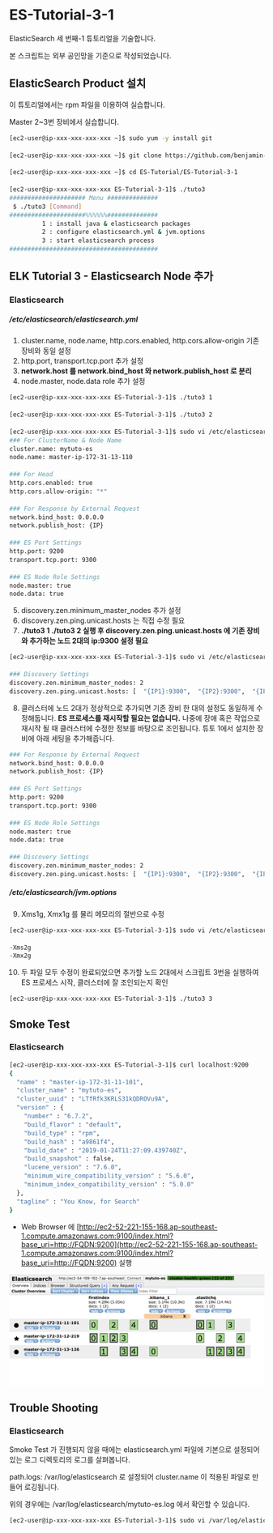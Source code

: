 # ES-Tutorial-3-1

ElasticSearch 세 번째-1 튜토리얼을 기술합니다.

본 스크립트는 외부 공인망을 기준으로 작성되었습니다.

## ElasticSearch Product 설치

이 튜토리얼에서는 rpm 파일을 이용하여 실습합니다.

Master 2~3번 장비에서 실습합니다.

```bash
[ec2-user@ip-xxx-xxx-xxx-xxx ~]$ sudo yum -y install git

[ec2-user@ip-xxx-xxx-xxx-xxx ~]$ git clone https://github.com/benjamin-btn/ES-Tutorial.git

[ec2-user@ip-xxx-xxx-xxx-xxx ~]$ cd ES-Tutorial/ES-Tutorial-3-1

[ec2-user@ip-xxx-xxx-xxx-xxx ES-Tutorial-3-1]$ ./tuto3
##################### Menu ##############
 $ ./tuto3 [Command]
#####################%%%%%%##############
         1 : install java & elasticsearch packages
         2 : configure elasticsearch.yml & jvm.options
         3 : start elasticsearch process
#########################################

```

## ELK Tutorial 3 - Elasticsearch Node 추가

### Elasticsearch
##### /etc/elasticsearch/elasticsearch.yml

1) cluster.name, node.name, http.cors.enabled, http.cors.allow-origin 기존장비와 동일 설정
2) http.port, transport.tcp.port 추가 설정
3) **network.host 를 network.bind_host 와 network.publish_host 로 분리**
4) node.master, node.data role 추가 설정

```bash
[ec2-user@ip-xxx-xxx-xxx-xxx ES-Tutorial-3-1]$ ./tuto3 1

[ec2-user@ip-xxx-xxx-xxx-xxx ES-Tutorial-3-1]$ ./tuto3 2

[ec2-user@ip-xxx-xxx-xxx-xxx ES-Tutorial-3-1]$ sudo vi /etc/elasticsearch/elasticsearch.yml
### For ClusterName & Node Name
cluster.name: mytuto-es
node.name: master-ip-172-31-13-110

### For Head
http.cors.enabled: true
http.cors.allow-origin: "*"

### For Response by External Request
network.bind_host: 0.0.0.0
network.publish_host: {IP}

### ES Port Settings
http.port: 9200
transport.tcp.port: 9300

### ES Node Role Settings
node.master: true
node.data: true

```

5) discovery.zen.minimum_master_nodes 추가 설정
6) discovery.zen.ping.unicast.hosts 는 직접 수정 필요
7) **./tuto3 1 ./tuto3 2 실행 후 discovery.zen.ping.unicast.hosts 에 기존 장비와 추가하는 노드 2대의 ip:9300 설정 필요**

```bash
[ec2-user@ip-xxx-xxx-xxx-xxx ES-Tutorial-3-1]$ sudo vi /etc/elasticsearch/elasticsearch.yml

### Discovery Settings
discovery.zen.minimum_master_nodes: 2
discovery.zen.ping.unicast.hosts: [  "{IP1}:9300",  "{IP2}:9300",  "{IP3}:9300",  ]

```

8) 클러스터에 노드 2대가 정상적으로 추가되면 기존 장비 한 대의 설정도 동일하게 수정해둡니다. **ES 프로세스를 재시작할 필요는 없습니다.** 나중에 장애 혹은 작업으로 재시작 될 때 클러스터에 수정한 정보를 바탕으로 조인됩니다. 튜토 1에서 설치한 장비에 아래 세팅을 추가해줍니다.

```bash
### For Response by External Request
network.bind_host: 0.0.0.0
network.publish_host: {IP}

### ES Port Settings
http.port: 9200
transport.tcp.port: 9300

### ES Node Role Settings
node.master: true
node.data: true

### Discovery Settings
discovery.zen.minimum_master_nodes: 2
discovery.zen.ping.unicast.hosts: [  "{IP1}:9300",  "{IP2}:9300",  "{IP3}:9300",  ]

```

##### /etc/elasticsearch/jvm.options
9) Xms1g, Xmx1g 를 물리 메모리의 절반으로 수정

```bash
[ec2-user@ip-xxx-xxx-xxx-xxx ES-Tutorial-3-1]$ sudo vi /etc/elasticsearch/jvm.options

-Xms2g
-Xmx2g

```

10) 두 파일 모두 수정이 완료되었으면 추가할 노드 2대에서 스크립트 3번을 실행하여 ES 프로세스 시작, 클러스터에 잘 조인되는지 확인

```bash
[ec2-user@ip-xxx-xxx-xxx-xxx ES-Tutorial-3-1]$ ./tuto3 3

```

## Smoke Test

### Elasticsearch

```bash
[ec2-user@ip-xxx-xxx-xxx-xxx ES-Tutorial-3-1]$ curl localhost:9200
{
  "name" : "master-ip-172-31-11-101",
  "cluster_name" : "mytuto-es",
  "cluster_uuid" : "LTfRfk3KRLS31kQDROVu9A",
  "version" : {
    "number" : "6.7.2",
    "build_flavor" : "default",
    "build_type" : "rpm",
    "build_hash" : "a9861f4",
    "build_date" : "2019-01-24T11:27:09.439740Z",
    "build_snapshot" : false,
    "lucene_version" : "7.6.0",
    "minimum_wire_compatibility_version" : "5.6.0",
    "minimum_index_compatibility_version" : "5.0.0"
  },
  "tagline" : "You Know, for Search"
}

```

* Web Browser 에 [http://ec2-52-221-155-168.ap-southeast-1.compute.amazonaws.com:9100/index.html?base_uri=http://FQDN:9200](http://ec2-52-221-155-168.ap-southeast-1.compute.amazonaws.com:9100/index.html?base_uri=http://FQDN:9200) 실행

![Optional Text](image/es-head.png)

## Trouble Shooting

### Elasticsearch
Smoke Test 가 진행되지 않을 때에는 elasticsearch.yml 파일에 기본으로 설정되어있는 로그 디렉토리의 로그를 살펴봅니다.

path.logs: /var/log/elasticsearch 로 설정되어 cluster.name 이 적용된 파일로 만들어 로깅됩니다.

위의 경우에는 /var/log/elasticsearch/mytuto-es.log 에서 확인할 수 있습니다.

```bash
[ec2-user@ip-xxx-xxx-xxx-xxx ES-Tutorial-3-1]$ sudo vi /var/log/elasticsearch/mytuto-es.log
```

